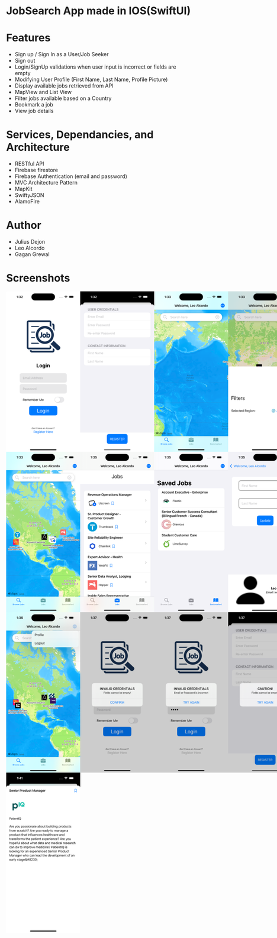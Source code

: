 # JobSearch App made in IOS(SwiftUI)

# Features
- Sign up / Sign In as a User/Job Seeker
- Sign out
- Login/SignUp validations when user input is incorrect or fields are empty
- Modifying User Profile (First Name, Last Name, Profile Picture)
- Display available jobs retrieved from API
- MapView and List View
- Filter jobs available based on a Country
- Bookmark a job
- View job details

# Services, Dependancies, and Architecture
- RESTful API
- Firebase firestore
- Firebase Authentication (email and password)
- MVC Architecture Pattern
- MapKit
- SwiftyJSON
- AlamoFire

# Author
- Julius Dejon
- Leo Alcordo
- Gagan Grewal

# Screenshots

<div style='display: flex'>
<img src='JobSearch_G5/Assets.xcassets/Screenshots/1.imageset/1.png' alt='tokyo' width='200' />
<img src='JobSearch_G5/Assets.xcassets/Screenshots/2.imageset/2.png' alt='tokyo' width='200' />
<img src='JobSearch_G5/Assets.xcassets/Screenshots/3.imageset/3.png' alt='tokyo' width='200' />
<img src='JobSearch_G5/Assets.xcassets/Screenshots/4.imageset/4.png' alt='tokyo' width='200' />
</div>

<div style='display: flex'>
<img src='JobSearch_G5/Assets.xcassets/Screenshots/5.imageset/5.png' alt='tokyo' width='200' />
<img src='JobSearch_G5/Assets.xcassets/Screenshots/6.imageset/6.png' alt='tokyo' width='200' />
<img src='JobSearch_G5/Assets.xcassets/Screenshots/7.imageset/7.png' alt='tokyo' width='200' />
<img src='JobSearch_G5/Assets.xcassets/Screenshots/8.imageset/8.png' alt='tokyo' width='200' />
</div>

<div style='display: flex'>
<img src='JobSearch_G5/Assets.xcassets/Screenshots/9.imageset/9.png' alt='tokyo' width='200' />
<img src='JobSearch_G5/Assets.xcassets/Screenshots/10.imageset/10.png' alt='tokyo' width='200' />
<img src='JobSearch_G5/Assets.xcassets/Screenshots/11.imageset/11.png' alt='tokyo' width='200' />
<img src='JobSearch_G5/Assets.xcassets/Screenshots/12.imageset/12.png' alt='tokyo' width='200' />
</div>

<div style='display: flex'>
<img src='JobSearch_G5/Assets.xcassets/Screenshots/13.imageset/13.png' alt='tokyo' width='200' />
</div>
